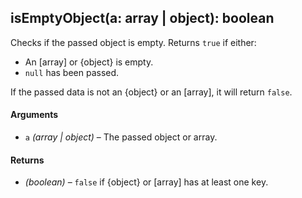 ## isEmptyObject(a: array | object): boolean

Checks if the passed object is empty. Returns `true` if either:
* An [array] or {object} is empty.
* `null` has been passed.

If the passed data is not an {object} or an [array], it will return `false`.

#### Arguments

* `a` *(array | object)* – The passed object or array.

#### Returns

* *(boolean)* – `false` if {object} or [array] has at least one key.
